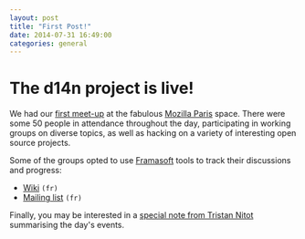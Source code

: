```yaml
---
layout: post
title: "First Post!"
date: 2014-07-31 16:49:00
categories: general
---
```


# The d14n project is live!

We had our [first meet-up](http://www.meetup.com/Paris-Meetup-pour-la-decentralisation-dInternet/events/193618842/) at the fabulous [Mozilla Paris](https://www.mozilla.org/en-US/contact/spaces/paris/) space. There were some 50 people in attendance throughout the day, participating in working groups on diverse topics, as well as hacking on a variety of interesting open source projects.

Some of the groups opted to use [Framasoft](http://www.framasoft.net/) tools to track their discussions and progress:
* [Wiki](http://decentralisation.framasoft.org/doku.php) `(fr)`
* [Mailing list](http://framalistes.org/sympa/subscribe/decentralisation) `(fr)`

Finally, you may be interested in a [special note from Tristan Nitot](http://decentralisation.framasoft.org/doku.php?id=20140730) summarising the day's events.
